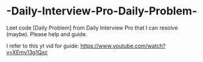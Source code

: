 # -Daily-Interview-Pro-Daily-Problem-
Leet code [Daily Problem] from Daily Interview Pro that I can resolve (maybe). Please help and guide.

I refer to this yt vid for guide: https://www.youtube.com/watch?v=XEmy13g1Qxc

